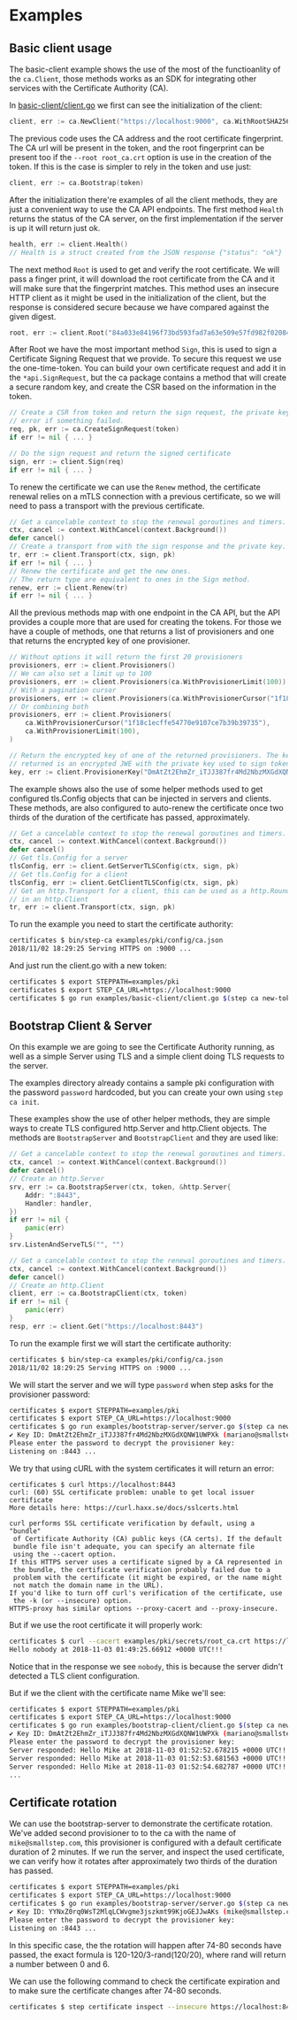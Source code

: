 # Examples

## Basic client usage

The basic-client example shows the use of the most of the functioanlity of the
`ca.Client`, those methods works as an SDK for integrating other services with
the Certificate Authority (CA).

In [basic-client/client.go](/examples/basic-client/client.go) we first can see
the initialization of the client:

```go
client, err := ca.NewClient("https://localhost:9000", ca.WithRootSHA256("84a033e84196f73bd593fad7a63e509e57fd982f02084359c4e8c5c864efc27d"))
```

The previous code uses the CA address and the root certificate fingerprint.
The CA url will be present in the token, and the root fingerprint can be present
too if the `--root root_ca.crt` option is use in the creation of the token. If
this is the case is simpler to rely in the token and use just:

```go
client, err := ca.Bootstrap(token)
```

After the initialization there're examples of all the client methods, they are
just a convenient way to use the CA API endpoints. The first method `Health`
returns the status of the CA server, on the first implementation if the server
is up it will return just ok.

```go
health, err := client.Health()
// Health is a struct created from the JSON response {"status": "ok"}
```

The next method `Root` is used to get and verify the root certificate. We will
pass a finger print, it will download the root certificate from the CA and it
will make sure that the fingerprint matches. This method uses an insecure HTTP
client as it might be used in the initialization of the client, but the response
is considered secure because we have compared against the given digest.

```go
root, err := client.Root("84a033e84196f73bd593fad7a63e509e57fd982f02084359c4e8c5c864efc27d")
```

After Root we have the most important method `Sign`, this is used to sign a
Certificate Signing Request that we provide. To secure this request we use
the one-time-token. You can build your own certificate request and add it in
the `*api.SignRequest`, but the ca package contains a method that will create a
secure random key, and create the CSR based on the information in the token.

```go
// Create a CSR from token and return the sign request, the private key and an
// error if something failed.
req, pk, err := ca.CreateSignRequest(token)
if err != nil { ... }

// Do the sign request and return the signed certificate
sign, err := client.Sign(req)
if err != nil { ... }
```

To renew the certificate we can use the `Renew` method, the certificate renewal
relies on a mTLS connection with a previous certificate, so we will need to pass
a transport with the previous certificate.

```go
// Get a cancelable context to stop the renewal goroutines and timers.
ctx, cancel := context.WithCancel(context.Background())
defer cancel()
// Create a transport from with the sign response and the private key.
tr, err := client.Transport(ctx, sign, pk)
if err != nil { ... }
// Renew the certificate and get the new ones.
// The return type are equivalent to ones in the Sign method.
renew, err := client.Renew(tr)
if err != nil { ... }
```

All the previous methods map with one endpoint in the CA API, but the API
provides a couple more that are used for creating the tokens. For those we have
a couple of methods, one that returns a list of provisioners and one that
returns the encrypted key of one provisioner.

```go
// Without options it will return the first 20 provisioners
provisioners, err := client.Provisioners()
// We can also set a limit up to 100
provisioners, err := client.Provisioners(ca.WithProvisionerLimit(100))
// With a pagination cursor
provisioners, err := client.Provisioners(ca.WithProvisionerCursor("1f18c1ecffe54770e9107ce7b39b39735"))
// Or combining both
provisioners, err := client.Provisioners(
    ca.WithProvisionerCursor("1f18c1ecffe54770e9107ce7b39b39735"),
    ca.WithProvisionerLimit(100),
)

// Return the encrypted key of one of the returned provisioners. The key
// returned is an encrypted JWE with the private key used to sign tokens.
key, err := client.ProvisionerKey("DmAtZt2EhmZr_iTJJ387fr4Md2NbzMXGdXQNW1UWPXk")
```

The example shows also the use of some helper methods used to get configured
tls.Config objects that can be injected in servers and clients. These methods,
are also configured to auto-renew the certificate once two thirds of the
duration of the certificate has passed, approximately.

```go
// Get a cancelable context to stop the renewal goroutines and timers.
ctx, cancel := context.WithCancel(context.Background())
defer cancel()
// Get tls.Config for a server
tlsConfig, err := client.GetServerTLSConfig(ctx, sign, pk)
// Get tls.Config for a client
tlsConfig, err := client.GetClientTLSConfig(ctx, sign, pk)
// Get an http.Transport for a client, this can be used as a http.RoundTripper
// in an http.Client
tr, err := client.Transport(ctx, sign, pk)
```

To run the example you need to start the certificate authority:

```sh
certificates $ bin/step-ca examples/pki/config/ca.json
2018/11/02 18:29:25 Serving HTTPS on :9000 ...
```

And just run the client.go with a new token:
```sh
certificates $ export STEPPATH=examples/pki
certificates $ export STEP_CA_URL=https://localhost:9000
certificates $ go run examples/basic-client/client.go $(step ca new-token client.smallstep.com)
```

## Bootstrap Client & Server

On this example we are going to see the Certificate Authority running, as well
as a simple Server using TLS and a simple client doing TLS requests to the
server.

The examples directory already contains a sample pki configuration with the
password `password` hardcoded, but you can create your own using `step ca init`.

These examples show the use of other helper methods, they are simple ways to
create TLS configured http.Server and http.Client objects. The methods are
`BootstrapServer` and `BootstrapClient` and they are used like:

```go
// Get a cancelable context to stop the renewal goroutines and timers.
ctx, cancel := context.WithCancel(context.Background())
defer cancel()
// Create an http.Server
srv, err := ca.BootstrapServer(ctx, token, &http.Server{
    Addr: ":8443",
    Handler: handler,
})
if err != nil {
    panic(err)
}
srv.ListenAndServeTLS("", "")
```

```go
// Get a cancelable context to stop the renewal goroutines and timers.
ctx, cancel := context.WithCancel(context.Background())
defer cancel()
// Create an http.Client
client, err := ca.BootstrapClient(ctx, token)
if err != nil {
    panic(err)
}
resp, err := client.Get("https://localhost:8443")
```

To run the example first we will start the certificate authority:
```sh
certificates $ bin/step-ca examples/pki/config/ca.json
2018/11/02 18:29:25 Serving HTTPS on :9000 ...
```

We will start the server and we will type `password` when step asks for the
provisioner password:
```sh
certificates $ export STEPPATH=examples/pki
certificates $ export STEP_CA_URL=https://localhost:9000
certificates $ go run examples/bootstrap-server/server.go $(step ca new-token localhost)
✔ Key ID: DmAtZt2EhmZr_iTJJ387fr4Md2NbzMXGdXQNW1UWPXk (mariano@smallstep.com)
Please enter the password to decrypt the provisioner key:
Listening on :8443 ...
```

We try that using cURL with the system certificates it will return an error:
```
certificates $ curl https://localhost:8443
curl: (60) SSL certificate problem: unable to get local issuer certificate
More details here: https://curl.haxx.se/docs/sslcerts.html

curl performs SSL certificate verification by default, using a "bundle"
 of Certificate Authority (CA) public keys (CA certs). If the default
 bundle file isn't adequate, you can specify an alternate file
 using the --cacert option.
If this HTTPS server uses a certificate signed by a CA represented in
 the bundle, the certificate verification probably failed due to a
 problem with the certificate (it might be expired, or the name might
 not match the domain name in the URL).
If you'd like to turn off curl's verification of the certificate, use
 the -k (or --insecure) option.
HTTPS-proxy has similar options --proxy-cacert and --proxy-insecure.
```

But if we use the root certificate it will properly work:
```sh
certificates $ curl --cacert examples/pki/secrets/root_ca.crt https://localhost:8443
Hello nobody at 2018-11-03 01:49:25.66912 +0000 UTC!!!
```

Notice that in the response we see `nobody`, this is because the server didn't
detected a TLS client configuration.

But if we the client with the certificate name Mike we'll see:
```sh
certificates $ export STEPPATH=examples/pki
certificates $ export STEP_CA_URL=https://localhost:9000
certificates $ go run examples/bootstrap-client/client.go $(step ca new-token Mike)
✔ Key ID: DmAtZt2EhmZr_iTJJ387fr4Md2NbzMXGdXQNW1UWPXk (mariano@smallstep.com)
Please enter the password to decrypt the provisioner key:
Server responded: Hello Mike at 2018-11-03 01:52:52.678215 +0000 UTC!!!
Server responded: Hello Mike at 2018-11-03 01:52:53.681563 +0000 UTC!!!
Server responded: Hello Mike at 2018-11-03 01:52:54.682787 +0000 UTC!!!
...
```

## Certificate rotation

We can use the bootstrap-server to demonstrate the certificate rotation. We've
added  second provisioner to to the ca with the name of `mike@smallstep.com`,
this provisioner is configured with a default certificate duration of 2 minutes.
If we run the server, and inspect the used certificate, we can verify how it
rotates after approximately two thirds of the duration has passed.

```sh
certificates $ export STEPPATH=examples/pki
certificates $ export STEP_CA_URL=https://localhost:9000
certificates $ go run examples/bootstrap-server/server.go $(step ca new-token localhost))
✔ Key ID: YYNxZ0rq0WsT2MlqLCWvgme3jszkmt99KjoGEJJwAKs (mike@smallstep.com)
Please enter the password to decrypt the provisioner key:
Listening on :8443 ...
```

In this specific case, the the rotation will happen after 74-80 seconds have
passed, the exact formula is 120-120/3-rand(120/20), where rand will return a
number between 0 and 6.

We can use the following command to check the certificate expiration and to make
sure the certificate  changes after 74-80 seconds.

```sh
certificates $ step certificate inspect --insecure https://localhost:8443
```
